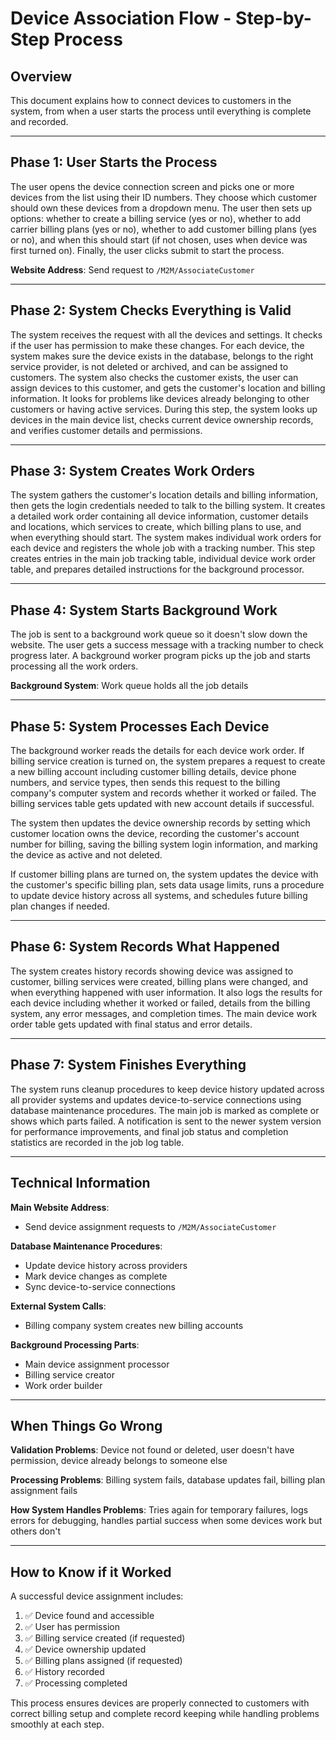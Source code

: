 # Device Association Flow - Step-by-Step Process

## Overview
This document explains how to connect devices to customers in the system, from when a user starts the process until everything is complete and recorded.

---

## Phase 1: User Starts the Process

The user opens the device connection screen and picks one or more devices from the list using their ID numbers. They choose which customer should own these devices from a dropdown menu. The user then sets up options: whether to create a billing service (yes or no), whether to add carrier billing plans (yes or no), whether to add customer billing plans (yes or no), and when this should start (if not chosen, uses when device was first turned on). Finally, the user clicks submit to start the process.

**Website Address**: Send request to `/M2M/AssociateCustomer`

---

## Phase 2: System Checks Everything is Valid

The system receives the request with all the devices and settings. It checks if the user has permission to make these changes. For each device, the system makes sure the device exists in the database, belongs to the right service provider, is not deleted or archived, and can be assigned to customers. The system also checks the customer exists, the user can assign devices to this customer, and gets the customer's location and billing information. It looks for problems like devices already belonging to other customers or having active services. During this step, the system looks up devices in the main device list, checks current device ownership records, and verifies customer details and permissions.

---

## Phase 3: System Creates Work Orders

The system gathers the customer's location details and billing information, then gets the login credentials needed to talk to the billing system. It creates a detailed work order containing all device information, customer details and locations, which services to create, which billing plans to use, and when everything should start. The system makes individual work orders for each device and registers the whole job with a tracking number. This step creates entries in the main job tracking table, individual device work order table, and prepares detailed instructions for the background processor.

---

## Phase 4: System Starts Background Work

The job is sent to a background work queue so it doesn't slow down the website. The user gets a success message with a tracking number to check progress later. A background worker program picks up the job and starts processing all the work orders.

**Background System**: Work queue holds all the job details

---

## Phase 5: System Processes Each Device

The background worker reads the details for each device work order. If billing service creation is turned on, the system prepares a request to create a new billing account including customer billing details, device phone numbers, and service types, then sends this request to the billing company's computer system and records whether it worked or failed. The billing services table gets updated with new account details if successful.

The system then updates the device ownership records by setting which customer location owns the device, recording the customer's account number for billing, saving the billing system login information, and marking the device as active and not deleted.

If customer billing plans are turned on, the system updates the device with the customer's specific billing plan, sets data usage limits, runs a procedure to update device history across all systems, and schedules future billing plan changes if needed.

---

## Phase 6: System Records What Happened

The system creates history records showing device was assigned to customer, billing services were created, billing plans were changed, and when everything happened with user information. It also logs the results for each device including whether it worked or failed, details from the billing system, any error messages, and completion times. The main device work order table gets updated with final status and error details.

---

## Phase 7: System Finishes Everything

The system runs cleanup procedures to keep device history updated across all provider systems and updates device-to-service connections using database maintenance procedures. The main job is marked as complete or shows which parts failed. A notification is sent to the newer system version for performance improvements, and final job status and completion statistics are recorded in the job log table.

---

## Technical Information

**Main Website Address**:
- Send device assignment requests to `/M2M/AssociateCustomer`

**Database Maintenance Procedures**:
- Update device history across providers
- Mark device changes as complete
- Sync device-to-service connections

**External System Calls**:
- Billing company system creates new billing accounts

**Background Processing Parts**:
- Main device assignment processor
- Billing service creator
- Work order builder

---

## When Things Go Wrong

**Validation Problems**: Device not found or deleted, user doesn't have permission, device already belongs to someone else

**Processing Problems**: Billing system fails, database updates fail, billing plan assignment fails

**How System Handles Problems**: Tries again for temporary failures, logs errors for debugging, handles partial success when some devices work but others don't

---

## How to Know if it Worked

A successful device assignment includes:
1. ✅ Device found and accessible
2. ✅ User has permission
3. ✅ Billing service created (if requested)
4. ✅ Device ownership updated
5. ✅ Billing plans assigned (if requested)
6. ✅ History recorded
7. ✅ Processing completed

This process ensures devices are properly connected to customers with correct billing setup and complete record keeping while handling problems smoothly at each step.
